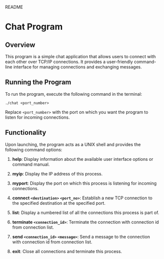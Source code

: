 README

# Chat Program

## Overview

This program is a simple chat application that allows users to connect with each other over TCP/IP connections. It provides a user-friendly command-line interface for managing connections and exchanging messages.

## Running the Program

To run the program, execute the following command in the terminal:

```
./chat <port_number>
```

Replace `<port_number>` with the port on which you want the program to listen for incoming connections.

## Functionality

Upon launching, the program acts as a UNIX shell and provides the following command options:

1. **help**:  Display information about the available user interface options or command manual.

2. **myip**: Display the IP address of this process.

3. **myport**: Display the port on which this process is listening for incoming connections.

4. **connect `<destination>` `<port_no>`**: Establish a new TCP connection to the specified destination at the specified port.

5. **list**: Display a numbered list of all the connections this process is part of.

6. **terminate `<connection_id>`**: Terminate the connection with connection id from connection list.

7. **send `<connection_id>` `<message>`**: Send a message to the connection with connection id from connection list.

8. **exit**: Close all connections and terminate this process.


